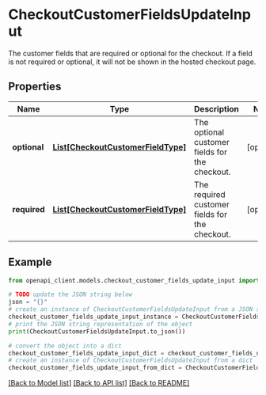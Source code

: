 # CheckoutCustomerFieldsUpdateInput

The customer fields that are required or optional for the checkout.                      If a field is not required or optional, it will not be shown in the hosted checkout page.

## Properties

Name | Type | Description | Notes
------------ | ------------- | ------------- | -------------
**optional** | [**List[CheckoutCustomerFieldType]**](CheckoutCustomerFieldType.md) | The optional customer fields for the checkout. | [optional] 
**required** | [**List[CheckoutCustomerFieldType]**](CheckoutCustomerFieldType.md) | The required customer fields for the checkout. | [optional] 

## Example

```python
from openapi_client.models.checkout_customer_fields_update_input import CheckoutCustomerFieldsUpdateInput

# TODO update the JSON string below
json = "{}"
# create an instance of CheckoutCustomerFieldsUpdateInput from a JSON string
checkout_customer_fields_update_input_instance = CheckoutCustomerFieldsUpdateInput.from_json(json)
# print the JSON string representation of the object
print(CheckoutCustomerFieldsUpdateInput.to_json())

# convert the object into a dict
checkout_customer_fields_update_input_dict = checkout_customer_fields_update_input_instance.to_dict()
# create an instance of CheckoutCustomerFieldsUpdateInput from a dict
checkout_customer_fields_update_input_from_dict = CheckoutCustomerFieldsUpdateInput.from_dict(checkout_customer_fields_update_input_dict)
```
[[Back to Model list]](../README.md#documentation-for-models) [[Back to API list]](../README.md#documentation-for-api-endpoints) [[Back to README]](../README.md)


